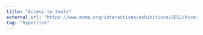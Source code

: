 ```yaml
---
title: "Access to tools"
external_url: "https://www.moma.org/interactives/exhibitions/2011/AccesstoTools/"
tag: "hyperlink"
---
```


